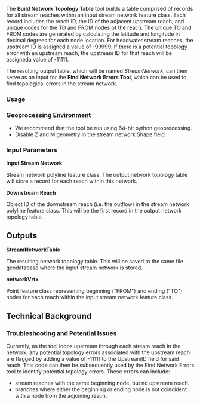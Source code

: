 The **Build Network Topology Table** tool builds a table comprised of records for all stream reaches within an input stream network feature class. Each record includes the reach ID, the ID of the adjacent upstream reach, and unique codes for the TO and FROM nodes of the reach. The unique TO and FROM codes are generated by calculating the latitude and longitude in decimal degrees for each node location. For headwater stream reaches, the upstream ID is assigned a value of -99999. If there is a potential
topology error with an upstream reach, the upstream ID for that reach will be assigneda value of -11111.

The resulting output table, which will be named *StreamNetwork*, can then serve as an input for the **Find Network Errors Tool**, which can be used to find topological errors in the stream network.

### Usage

### Geoprocessing Environment
* We recommend that the tool be run using 64-bit python geoprocessing.
* Disable Z and M geometry in the stream network Shape field.

### Input Parameters
**Input Stream Network**

Stream network polyline feature class. The output network topology table will store a record for each reach within this network.

**Downstream Reach**

Object ID of the downstream reach (i.e. the outflow) in the stream network polyline feature class. This will be the first record in the output network topology table.

## Outputs
**StreamNetworkTable**

The resulting network topology table.  This will be saved to the same file geodatabase where the input stream network is stored.

**networkVrtx**

Point feature class representing beginning ("FROM") and ending ("TO") nodes for each reach within the input stream network feature class.

## Technical Background
### Troubleshooting and Potential Issues
Currently, as the tool loops upstream through each stream reach in the network, any potential topology errors associated with the upstream reach are flagged by adding a value of -11111 to the UpstreamID field for said reach. This code can then be subsequently used by the Find Network Errors tool to identify potential topology errors. These errors can include:

* stream reaches with the same beginning node, but no upstream reach.
* branches where either the beginning or ending node is not coincident with a node from the adjoining reach.